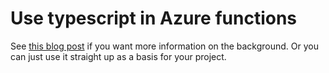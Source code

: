 # Use typescript in Azure functions

See [this blog post](https://medium.com/p/ad20251b8aa) if you want more information on the background. Or you can just use it straight up as a basis for your project.

